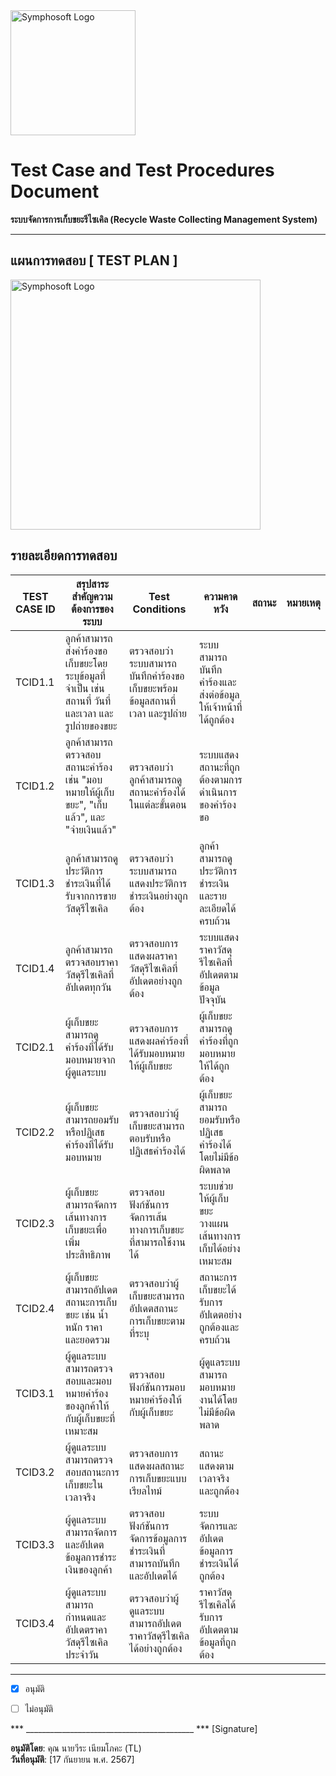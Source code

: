 <img src="https://www.symphosoft.com/logo/symphosoftLogo.png" alt="Symphosoft Logo" width="200"/>

# Test Case and Test Procedures Document  
**ระบบจัดการการเก็บขยะรีไซเคิล (Recycle Waste Collecting Management System)**

---
## แผนการทดสอบ [ TEST PLAN ]  

<img src="https://www.symphosoft.com/testplan.jpg" alt="Symphosoft Logo" width="400"/>


## รายละเอียดการทดสอบ

| TEST CASE ID | สรุปสาระสำคัญความต้องการของระบบ                                                                                                      | Test Conditions                                                               | ความคาดหวัง                                                | สถานะ | หมายเหตุ |
|--------------|--------------------------------------------------------------------------------------------------------------------------------------|-------------------------------------------------------------------------------|------------------------------------------------------------|-------|----------|
| TCID1.1      | ลูกค้าสามารถส่งคำร้องขอเก็บขยะโดยระบุข้อมูลที่จำเป็น เช่น สถานที่ วันที่และเวลา และรูปถ่ายของขยะ                                   | ตรวจสอบว่าระบบสามารถบันทึกคำร้องขอเก็บขยะพร้อมข้อมูลสถานที่ เวลา และรูปถ่าย | ระบบสามารถบันทึกคำร้องและส่งต่อข้อมูลให้เจ้าหน้าที่ได้ถูกต้อง |       |          |
| TCID1.2      | ลูกค้าสามารถตรวจสอบสถานะคำร้อง เช่น "มอบหมายให้ผู้เก็บขยะ", "เก็บแล้ว", และ "จ่ายเงินแล้ว"                                         | ตรวจสอบว่าลูกค้าสามารถดูสถานะคำร้องได้ในแต่ละขั้นตอน                       | ระบบแสดงสถานะที่ถูกต้องตามการดำเนินการของคำร้องขอ         |       |          |
| TCID1.3      | ลูกค้าสามารถดูประวัติการชำระเงินที่ได้รับจากการขายวัสดุรีไซเคิล                                                                      | ตรวจสอบว่าระบบสามารถแสดงประวัติการชำระเงินอย่างถูกต้อง                      | ลูกค้าสามารถดูประวัติการชำระเงินและรายละเอียดได้ครบถ้วน   |       |          |
| TCID1.4      | ลูกค้าสามารถตรวจสอบราคาวัสดุรีไซเคิลที่อัปเดตทุกวัน                                                                                  | ตรวจสอบการแสดงผลราคาวัสดุรีไซเคิลที่อัปเดตอย่างถูกต้อง                     | ระบบแสดงราคาวัสดุรีไซเคิลที่อัปเดตตามข้อมูลปัจจุบัน        |       |          |
| TCID2.1      | ผู้เก็บขยะสามารถดูคำร้องที่ได้รับมอบหมายจากผู้ดูแลระบบ                                                                                 | ตรวจสอบการแสดงผลคำร้องที่ได้รับมอบหมายให้ผู้เก็บขยะ                         | ผู้เก็บขยะสามารถดูคำร้องที่ถูกมอบหมายให้ได้ถูกต้อง          |       |          |
| TCID2.2      | ผู้เก็บขยะสามารถยอมรับหรือปฏิเสธคำร้องที่ได้รับมอบหมาย                                                                                 | ตรวจสอบว่าผู้เก็บขยะสามารถตอบรับหรือปฏิเสธคำร้องได้                        | ผู้เก็บขยะสามารถยอมรับหรือปฏิเสธคำร้องได้โดยไม่มีข้อผิดพลาด |       |          |
| TCID2.3      | ผู้เก็บขยะสามารถจัดการเส้นทางการเก็บขยะเพื่อเพิ่มประสิทธิภาพ                                                                         | ตรวจสอบฟังก์ชันการจัดการเส้นทางการเก็บขยะที่สามารถใช้งานได้                 | ระบบช่วยให้ผู้เก็บขยะวางแผนเส้นทางการเก็บได้อย่างเหมาะสม   |       |          |
| TCID2.4      | ผู้เก็บขยะสามารถอัปเดตสถานะการเก็บขยะ เช่น น้ำหนัก ราคา และยอดรวม                                                                    | ตรวจสอบว่าผู้เก็บขยะสามารถอัปเดตสถานะการเก็บขยะตามที่ระบุ                  | สถานะการเก็บขยะได้รับการอัปเดตอย่างถูกต้องและครบถ้วน      |       |          |
| TCID3.1      | ผู้ดูแลระบบสามารถตรวจสอบและมอบหมายคำร้องของลูกค้าให้กับผู้เก็บขยะที่เหมาะสม                                                           | ตรวจสอบฟังก์ชันการมอบหมายคำร้องให้กับผู้เก็บขยะ                              | ผู้ดูแลระบบสามารถมอบหมายงานได้โดยไม่มีข้อผิดพลาด           |       |          |
| TCID3.2      | ผู้ดูแลระบบสามารถตรวจสอบสถานะการเก็บขยะในเวลาจริง                                                                                      | ตรวจสอบการแสดงผลสถานะการเก็บขยะแบบเรียลไทม์                                 | สถานะแสดงตามเวลาจริงและถูกต้อง                              |       |          |
| TCID3.3      | ผู้ดูแลระบบสามารถจัดการและอัปเดตข้อมูลการชำระเงินของลูกค้า                                                                             | ตรวจสอบฟังก์ชันการจัดการข้อมูลการชำระเงินที่สามารถบันทึกและอัปเดตได้         | ระบบจัดการและอัปเดตข้อมูลการชำระเงินได้ถูกต้อง              |       |          |
| TCID3.4      | ผู้ดูแลระบบสามารถกำหนดและอัปเดตราคาวัสดุรีไซเคิลประจำวัน                                                                               | ตรวจสอบว่าผู้ดูแลระบบสามารถอัปเดตราคาวัสดุรีไซเคิลได้อย่างถูกต้อง            | ราคาวัสดุรีไซเคิลได้รับการอัปเดตตามข้อมูลที่ถูกต้อง          |       |          |

---

 - [x] อนุมัติ  
 - [ ] ไม่อนุมัติ  
    

      
*** __________________________________________ ***  [Signature]


**อนุมัติโดย**: คุณ นายวีระ เนียมโภคะ  (TL)  
**วันที่อนุมัติ**: [17 กันยายน พ.ศ. 2567]